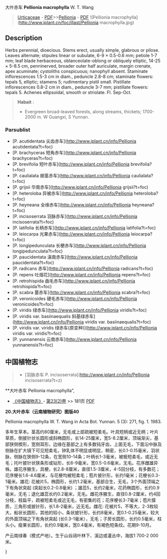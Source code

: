 大叶赤车 **Pellionia macrophylla** W. T. Wang

> [Urticaceae](http://www.iplant.cn/info/Urticaceae?t=foc) - [PDF](http://www.iplant.cn/foc/pdf/Urticaceae.pdf)>>[Pellionia](http://www.iplant.cn/info/Pellionia?t=foc) - [PDF](http://www.iplant.cn/foc/pdf/Pellionia.pdf)
![Pellionia macrophylla](http://www.iplant.cn/foc/illast/Pellionia macrophylla.jpg)

## Description

Herbs perennial, dioecious. Stems erect, usually simple, glabrous or pilose. Leaves alternate; stipules linear or subulate, 6-9 × 0.5-0.6 mm; petiole 1-7 mm; leaf blade herbaceous, oblanceolate-oblong or obliquely elliptic, 14-25 × 5-8.5 cm, penninerved, broader outer half auriculate, margin crenate, apex acuminate; cystoliths conspicuous; nanophyll absent. Staminate inflorescences 1.5-3 cm in diam., peduncle 2.8-8 cm; staminate flowers: tepals 5, elliptic; stamens 5; rudimentary pistil small. Pistillate inflorescences 0.8-2 cm in diam., peduncle 3-7 mm; pistillate flowers: tepals 5. Achenes ellipsoidal, smooth or striolate. Fl. Sep-Oct.


> **Habait** : 
>* Evergreen broad-leaved forests, along streams, thickets; 1700-2000 m. W Guangxi, S Yunnan.

### Parsublist

* [P.  acutidentata  尖齿赤车](http://www.iplant.cn/info/Pellionia acutidentata?t=foc)
* [P.  brachyceras  短角赤车](http://www.iplant.cn/info/Pellionia brachyceras?t=foc)
* [P.  brevifolia  短叶赤车](http://www.iplant.cn/info/Pellionia brevifolia?t=foc)
* [P.  caulialata  翅茎赤车](http://www.iplant.cn/info/Pellionia caulialata?t=foc)
* [P.  grijsii  华南赤车](http://www.iplant.cn/info/Pellionia grijsii?t=foc)
* [P.  heteroloba  异被赤车](http://www.iplant.cn/info/Pellionia heteroloba?t=foc)
* [P.  heyneana  全缘赤车](http://www.iplant.cn/info/Pellionia heyneana?t=foc)
* [P.  incisoserrata  羽脉赤车](http://www.iplant.cn/info/Pellionia incisoserrata?t=foc)
* [P.  latifolia  长柄赤车](http://www.iplant.cn/info/Pellionia latifolia?t=foc)
* [P.  leiocarpa  光果赤车](http://www.iplant.cn/info/Pellionia leiocarpa?t=foc)
* [P.  longipedunculata  长梗赤车](http://www.iplant.cn/info/Pellionia longipedunculata?t=foc)
* [P.  paucidentata  滇南赤车](http://www.iplant.cn/info/Pellionia paucidentata?t=foc)
* [P.  radicans  赤车](http://www.iplant.cn/info/Pellionia radicans?t=foc)
* [P.  repens  吐烟花](http://www.iplant.cn/info/Pellionia repens?t=foc)
* [P.  retrohispida  曲毛赤车](http://www.iplant.cn/info/Pellionia retrohispida?t=foc)
* [P.  scabra  蔓赤车](http://www.iplant.cn/info/Pellionia scabra?t=foc)
* [P.  veronicoides  硬毛赤车](http://www.iplant.cn/info/Pellionia veronicoides?t=foc)
* [P.  viridis  绿赤车](http://www.iplant.cn/info/Pellionia viridis?t=foc)
* [P.  viridis var. basiinaequalis  斜基绿赤车](http://www.iplant.cn/info/Pellionia viridis var. basiinaequalis?t=foc)
* [P.  viridis var. viridis  绿赤车(原变种)](http://www.iplant.cn/info/Pellionia viridis var. viridis?t=foc)
* [P.  yunnanensis  云南赤车](http://www.iplant.cn/info/Pellionia yunnanensis?t=foc)

## 中国植物志

> * [羽脉赤车  P.  incisoserrata](http://www.iplant.cn/info/Pellionia incisoserrata?t=z)


**大叶赤车 Pellionia macrophylla",


* [《中国植物志》](http://www.iplant.cn/frps)- [第23(2)卷](http://www.iplant.cn/frps/vol/23(2)) >> 181页 [PDF](http://www.iplant.cn/frps/pdf/23(2)/181.pdf)

**20.大叶赤车（云南植物研究）图版40**

Pellionia macrophylla W. T. Wang in Acta Bot. Yunnan. 5 (3): 271, fig. 1. 1983.

多年生草本。茎高约80厘米，无毛或上部疏被短柔毛。叶具短柄或近无柄；叶片草质，倒披针状长圆形或斜椭圆形，长14-25厘米，宽5-8.2厘米，顶端渐尖，基部狭侧楔形，宽侧耳形，边缘在基部之上有多数钝牙齿，上面无毛，下面沿中脉及侧脉在扩大镜下可见短柔毛，钟乳体不明显或明显，稍密，长0.1-0.15毫米，羽状脉，侧脉在狭侧9-12条，在宽侧10-14条；叶柄长1-3毫米，被极短柔毛，或近无毛；托叶披针状狭条形或钻形，长6-9毫米，宽0.5-0.6毫米，无毛。花序雌雄异株。雄花序腋生，具梗，长2.8-8厘米，直径1.5-3厘米，4-5回分枝，有多数花；花序梗长1.6-4.6厘米，与花梗均被短柔毛；苞片披针形，长约1毫米；花梗长0.3-1毫米。雄花: 花被片5，椭圆形，长约1.2毫米，基部合生，无毛，3个外面顶端之下有角状突起 (突起长0.2-0.8毫米) ；雄蕊5，长约2毫米，花药椭圆形，长约0.9毫米，无毛；退化雄蕊长约0.2毫米，无毛。雌花序腋生，直径0.8-2厘米，约4回分枝，枝扁平，疏被短柔毛或近无毛，有密集的花；花序梗长3-7毫米；苞片膜质，三角形或披针形，长1.8-2毫米，近无毛。雌花: 花被片5，不等大，2-3枚较大，船状长圆形，其他的较小，条状披针形，长约8毫米，宽0.1-0.25毫米，较大的外面顶端之下有角状突起 (长0.3-1毫米），无毛；子房长圆形，长约0.5毫米，柱头小。瘦果长圆形，长约0.9毫米，宽0.4毫米，有褐色短条纹。花期9-10月。

产云南绿春（模式产地）。生于山谷阔叶林下、溪边或灌丛中，海拔1 700-2 000米。

}